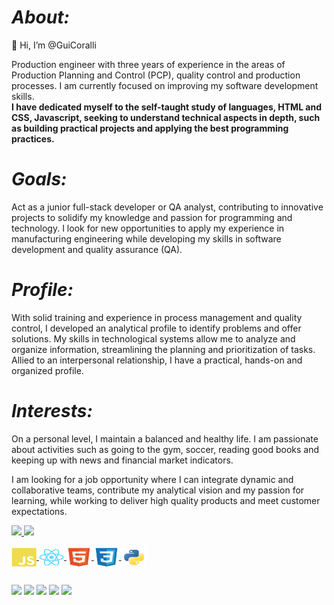 *<h1>About:</h1>*

👋 Hi, I’m @GuiCoralli <br>
 
Production engineer with three years of experience in the areas of Production Planning and Control (PCP), quality control and production processes. 
I am currently focused on improving my software development skills.  
<strong>I have dedicated myself to the self-taught study of languages, HTML and CSS, Javascript, seeking to understand technical aspects in depth, such as building practical projects and applying the best programming practices.</strong>
 
*<h1>Goals:</h1>*

Act as a junior full-stack developer or QA analyst, contributing to innovative projects to solidify my knowledge and passion for programming and technology.
I look for new opportunities to apply my experience in manufacturing engineering while developing my skills in software development and quality assurance (QA).

*<h1>Profile:</h1>* 

With solid training and experience in process management and quality control, I developed an analytical profile to identify problems and offer solutions. 
My skills in technological systems allow me to analyze and organize information, streamlining the planning and prioritization of tasks. 
Allied to an interpersonal relationship, I have a practical, hands-on and organized profile.

*<h1>Interests:</h1>*

On a personal level, I maintain a balanced and healthy life. I am passionate about activities such as going to the gym, soccer, reading good books and keeping up with news and financial market indicators.

I am looking for a job opportunity where I can integrate dynamic and collaborative teams, contribute my analytical vision and my passion for learning, while working to deliver high quality products and meet customer expectations.





<a href="https://github.com/GuiCoralli">
<div>
  <img height="180cm" src="https://github-readme-stats.vercel.app/api?username=GuiCoralli&show_icons=true&theme=gotham">
  <img height="180cm" src="https://github-readme-stats.vercel.app/api/top-langs/?username=anuraghazra&layout=compact">
</div>

<div style="display: inline_block"><br>
  <img align="center" alt="Gui-Js" height="30" width="40" src="https://raw.githubusercontent.com/devicons/devicon/master/icons/javascript/javascript-plain.svg">
  <img align="center" alt="Gui-React" height="30" width="40" src="https://raw.githubusercontent.com/devicons/devicon/master/icons/react/react-original.svg">
  <img align="center" alt="Gui-HTML" height="30" width="40" src="https://raw.githubusercontent.com/devicons/devicon/master/icons/html5/html5-original.svg">
  <img align="center" alt="Gui-CSS" height="30" width="40" src="https://raw.githubusercontent.com/devicons/devicon/master/icons/css3/css3-original.svg">
  <img align="center" alt="Gui-Python" height="30" width="40" src="https://raw.githubusercontent.com/devicons/devicon/master/icons/python/python-original.svg">
</div>
  
  ##
 
<div> 
  <a href="https://www.youtube.com/channel/UCv3kgfdanB4NaE55UVCnk2A" target="_blank"><img src="https://img.shields.io/badge/YouTube-FF0000?style=for-the-badge&logo=youtube&logoColor=white" target="_blank"></a>
  <a href="https://instagram.com/guicoralli" target="_blank"><img src="https://img.shields.io/badge/-Instagram-%23E4405F?style=for-the-badge&logo=instagram&logoColor=white" target="_blank"></a>
 	<a href="https://discord.gg/wagxzStdcR" target="_blank"><img src="https://img.shields.io/badge/Discord-7289DA?style=for-the-badge&logo=discord&logoColor=white" target="_blank"></a> 
  <a href = "mailto:contatogcoralli@gmail.com"><img src="https://img.shields.io/badge/-Gmail-%23333?style=for-the-badge&logo=gmail&logoColor=white" target="_blank"></a>
  <a href="https://www.linkedin.com/in/GuiCoralli/" target="_blank"><img src="https://img.shields.io/badge/-LinkedIn-%230077B5?style=for-the-badge&logo=linkedin&logoColor=white" target="_blank"></a> 
  
</div>
